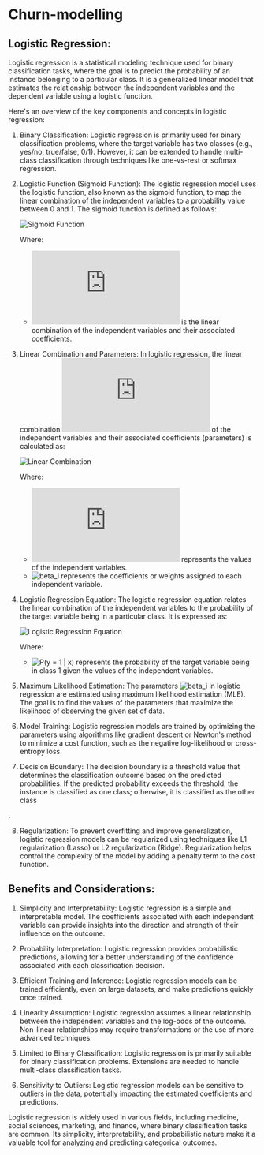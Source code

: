 # Churn-modelling
Logistic Regression:
------------------------------

Logistic regression is a statistical modeling technique used for binary classification tasks, where the goal is to predict the probability of an instance belonging to a particular class. It is a generalized linear model that estimates the relationship between the independent variables and the dependent variable using a logistic function.

Here's an overview of the key components and concepts in logistic regression:

1. Binary Classification: Logistic regression is primarily used for binary classification problems, where the target variable has two classes (e.g., yes/no, true/false, 0/1). However, it can be extended to handle multi-class classification through techniques like one-vs-rest or softmax regression.

2. Logistic Function (Sigmoid Function): The logistic regression model uses the logistic function, also known as the sigmoid function, to map the linear combination of the independent variables to a probability value between 0 and 1. The sigmoid function is defined as follows:

   ![Sigmoid Function](https://latex.codecogs.com/svg.latex?\sigma(z)%20=%20\frac{1}{1%20+%20e^{-z}})

   Where:
   - ![z](https://latex.codecogs.com/svg.latex?z) is the linear combination of the independent variables and their associated coefficients.

3. Linear Combination and Parameters: In logistic regression, the linear combination ![z](https://latex.codecogs.com/svg.latex?z) of the independent variables and their associated coefficients (parameters) is calculated as:

   ![Linear Combination](https://latex.codecogs.com/svg.latex?z%20=%20\beta_0%20+%20\beta_1x_1%20+%20\beta_2x_2%20+%20\ldots%20+%20\beta_nx_n)

   Where:
   - ![x_i](https://latex.codecogs.com/svg.latex?x_i) represents the values of the independent variables.
   - ![beta_i](https://latex.codecogs.com/svg.latex?\beta_i) represents the coefficients or weights assigned to each independent variable.

4. Logistic Regression Equation: The logistic regression equation relates the linear combination of the independent variables to the probability of the target variable being in a particular class. It is expressed as:

   ![Logistic Regression Equation](https://latex.codecogs.com/svg.latex?P(y%20=%201%20|%20x)%20=%20\frac{1}{1%20+%20e^{-(\beta_0%20+%20\beta_1x_1%20+%20\beta_2x_2%20+%20\ldots%20+%20\beta_nx_n)}})

   Where:
   - ![P(y = 1 | x)](https://latex.codecogs.com/svg.latex?P(y%20=%201%20|%20x)) represents the probability of the target variable being in class 1 given the values of the independent variables.

5. Maximum Likelihood Estimation: The parameters ![beta_i](https://latex.codecogs.com/svg.latex?\beta_i) in logistic regression are estimated using maximum likelihood estimation (MLE). The goal is to find the values of the parameters that maximize the likelihood of observing the given set of data.

6. Model Training: Logistic regression models are trained by optimizing the parameters using algorithms like gradient descent or Newton's method to minimize a cost function, such as the negative log-likelihood or cross-entropy loss.

7. Decision Boundary: The decision boundary is a threshold value that determines the classification outcome based on the predicted probabilities. If the predicted probability exceeds the threshold, the instance is classified as one class; otherwise, it is classified as the other class

.

8. Regularization: To prevent overfitting and improve generalization, logistic regression models can be regularized using techniques like L1 regularization (Lasso) or L2 regularization (Ridge). Regularization helps control the complexity of the model by adding a penalty term to the cost function.

Benefits and Considerations:
----------------------------

1. Simplicity and Interpretability: Logistic regression is a simple and interpretable model. The coefficients associated with each independent variable can provide insights into the direction and strength of their influence on the outcome.

2. Probability Interpretation: Logistic regression provides probabilistic predictions, allowing for a better understanding of the confidence associated with each classification decision.

3. Efficient Training and Inference: Logistic regression models can be trained efficiently, even on large datasets, and make predictions quickly once trained.

4. Linearity Assumption: Logistic regression assumes a linear relationship between the independent variables and the log-odds of the outcome. Non-linear relationships may require transformations or the use of more advanced techniques.

5. Limited to Binary Classification: Logistic regression is primarily suitable for binary classification problems. Extensions are needed to handle multi-class classification tasks.

6. Sensitivity to Outliers: Logistic regression models can be sensitive to outliers in the data, potentially impacting the estimated coefficients and predictions.

Logistic regression is widely used in various fields, including medicine, social sciences, marketing, and finance, where binary classification tasks are common. Its simplicity, interpretability, and probabilistic nature make it a valuable tool for analyzing and predicting categorical outcomes.
